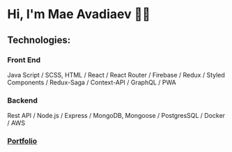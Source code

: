 # Hi, I'm Mae Avadiaev 👋🏻

## Technologies: 
### Front End
Java Script / SCSS, HTML / React / React Router / Firebase / Redux / Styled Components / Redux-Saga / Context-API / GraphQL / PWA

### Backend
Rest API / Node.js / Express / MongoDB, Mongoose / PostgresSQL / Docker / AWS

### [Portfolio](https://mitia-avadiaev.github.io/)
